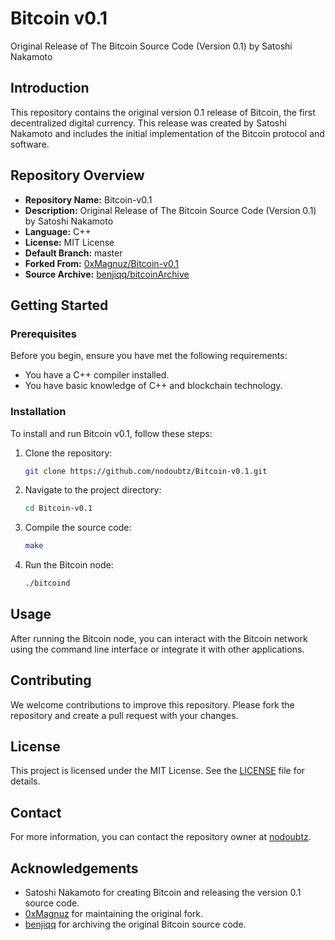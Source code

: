 # Bitcoin v0.1

Original Release of The Bitcoin Source Code (Version 0.1) by Satoshi Nakamoto

## Introduction

This repository contains the original version 0.1 release of Bitcoin, the first decentralized digital currency. This release was created by Satoshi Nakamoto and includes the initial implementation of the Bitcoin protocol and software.

## Repository Overview

- **Repository Name:** Bitcoin-v0.1
- **Description:** Original Release of The Bitcoin Source Code (Version 0.1) by Satoshi Nakamoto
- **Language:** C++
- **License:** MIT License
- **Default Branch:** master
- **Forked From:** [0xMagnuz/Bitcoin-v0.1](https://github.com/0xMagnuz/Bitcoin-v0.1)
- **Source Archive:** [benjiqq/bitcoinArchive](https://github.com/benjiqq/bitcoinArchive)

## Getting Started

### Prerequisites

Before you begin, ensure you have met the following requirements:

- You have a C++ compiler installed.
- You have basic knowledge of C++ and blockchain technology.

### Installation

To install and run Bitcoin v0.1, follow these steps:

1. Clone the repository:
    ```bash
    git clone https://github.com/nodoubtz/Bitcoin-v0.1.git
    ```
2. Navigate to the project directory:
    ```bash
    cd Bitcoin-v0.1
    ```
3. Compile the source code:
    ```bash
    make
    ```
4. Run the Bitcoin node:
    ```bash
    ./bitcoind
    ```

## Usage

After running the Bitcoin node, you can interact with the Bitcoin network using the command line interface or integrate it with other applications.

## Contributing

We welcome contributions to improve this repository. Please fork the repository and create a pull request with your changes.

## License

This project is licensed under the MIT License. See the [LICENSE](LICENSE) file for details.

## Contact

For more information, you can contact the repository owner at [nodoubtz](https://github.com/nodoubtz).

## Acknowledgements

- Satoshi Nakamoto for creating Bitcoin and releasing the version 0.1 source code.
- [0xMagnuz](https://github.com/0xMagnuz) for maintaining the original fork.
- [benjiqq](https://github.com/benjiqq) for archiving the original Bitcoin source code.
